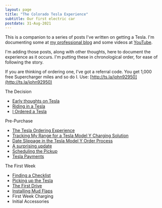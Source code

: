 ```yaml
---
layout: page
title: "The Colorado Tesla Experience"
subtitle: Our first electric car
postdate: 31-Aug-2021
---
```


This is a companion to a series of posts I've written on getting a Tesla. I'm documenting some at [my professional blog](https://voiceofthedba.com/tag/tesla/) and some videos at [YouTube](https://www.youtube.com/channel/UC4sRpzz05MCXqxUInjwQ_ew).

I'm adding those posts, along with other thoughts, here to document the experience as it occurs. I'm putting these in chronological order, for ease of following the story.

If you are thinking of ordering one, I’ve got a referral code. You get 1,000 free Supercharger miles and so do I. Use: [http://ts.la/john92950](http://ts.la/john92950)

The Decision
- [Early thoughts on Tesla](/projects/tesla/teslathoughts/)
- [Riding in a Tesla](/projects/tesla/firstride/)
- [I Ordered a Tesla](/projects/tesla/ordertesla/)

Pre-Purchase
- [The Tesla Ordering Experience](/projects/tesla/teslaorderexperience/)
- [Tracking My Range for a Tesla Model Y Charging Solution](/projects/tesla/trackrange/)
- [Date Slippage in the Tesla Model Y Order Process](/projects/tesla/dateslip/)
- [A surprising update](/projects/tesla/surpriseupdate/)
- [Scheduling the Pickup](/projects/tesla/schedule/)
- [Tesla Payments](/projects/tesla/payment/)

The First Week
- [Finding a Checklist](/projects/tesla/checklist/)
- [Picking up the Tesla](/projects/tesla/pickup/)
- [The First Drive](/projects/tesla/dayone/)
- [Installing Mud Flaps](/projects/tesla/mudflaps/)
- First Week Charging
- Initial Accessories